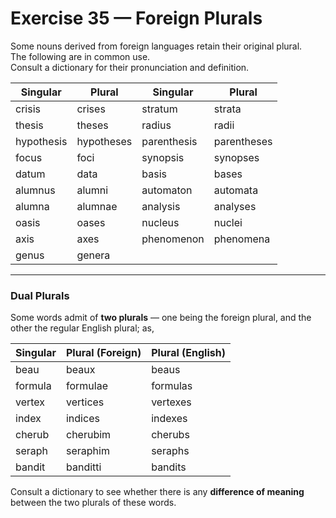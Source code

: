 # Exercise 35 — Foreign Plurals

Some nouns derived from foreign languages retain their original plural.  
The following are in common use.  
Consult a dictionary for their pronunciation and definition.

| **Singular**   | **Plural**      | **Singular**    | **Plural**      |
|----------------|----------------|----------------|----------------|
| crisis         | crises          | stratum         | strata         |
| thesis         | theses          | radius          | radii          |
| hypothesis     | hypotheses      | parenthesis     | parentheses    |
| focus          | foci            | synopsis        | synopses       |
| datum          | data            | basis           | bases          |
| alumnus        | alumni          | automaton       | automata       |
| alumna         | alumnae         | analysis        | analyses       |
| oasis          | oases           | nucleus         | nuclei         |
| axis           | axes            | phenomenon      | phenomena      |
| genus          | genera          |                 |                |

---

### **Dual Plurals**

Some words admit of **two plurals** — one being the foreign plural, and the other the regular English plural; as,

| **Singular** | **Plural (Foreign)** | **Plural (English)** |
|---------------|----------------------|-----------------------|
| beau          | beaux                | beaus                 |
| formula       | formulae              | formulas              |
| vertex        | vertices              | vertexes              |
| index         | indices               | indexes               |
| cherub        | cherubim              | cherubs               |
| seraph        | seraphim              | seraphs               |
| bandit        | banditti              | bandits               |

Consult a dictionary to see whether there is any **difference of meaning** between the two plurals of these words.
